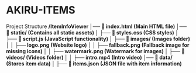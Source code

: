 # AKIRU-ITEMS

Project Structure
**/ItemInfoViewer
│── 📄 index.html            (Main HTML file)
│── 📂 static/               (Contains all static assets)
│   ├── 📄 styles.css        (CSS styles)
│   ├── 📄 script.js         (JavaScript functionality)
│   ├── 📂 images/           (Images folder)
│   │   ├── logo.png        (Website logo)
│   │   ├── fallback.png    (Fallback image for missing icons)
│   │   ├── watermark.png   (Watermark for images)
│   ├── 📂 videos/           (Videos folder)
│   │   ├── intro.mp4       (Intro video)
│── 📂 data/                 (Stores item data)
│   ├── 📄 items.json        (JSON file with item information)**
